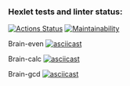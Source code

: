 ### Hexlet tests and linter status:
[![Actions Status](https://github.com/Maykolson/frontend-project-44/workflows/hexlet-check/badge.svg)](https://github.com/Maykolson/frontend-project-44/actions)
[![Maintainability](https://api.codeclimate.com/v1/badges/0d6c304a4b5364344af3/maintainability)](https://codeclimate.com/github/Maykolson/frontend-project-44/maintainability)

Brain-even
[![asciicast](https://asciinema.org/a/pHoOoCER23YJf1OQtkYxoQTAM.svg)](https://asciinema.org/a/pHoOoCER23YJf1OQtkYxoQTAM)

Brain-calc
[![asciicast](https://asciinema.org/a/OCb1vxz0UuAyvvI8IgR5QpHTx.svg)](https://asciinema.org/a/OCb1vxz0UuAyvvI8IgR5QpHTx)

Brain-gcd
[![asciicast](https://asciinema.org/a/xcc40wZ4qxKlL5Iis5MF8N8xw.svg)](https://asciinema.org/a/xcc40wZ4qxKlL5Iis5MF8N8xw)